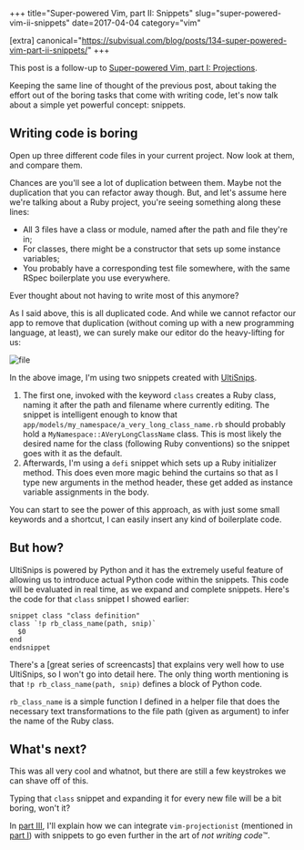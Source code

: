 +++
title="Super-powered Vim, part II: Snippets"
slug="super-powered-vim-ii-snippets"
date=2017-04-04
category="vim"

[extra]
canonical="https://subvisual.com/blog/posts/134-super-powered-vim-part-ii-snippets/"
+++

This post is a follow-up to [Super-powered Vim, part I: Projections](/posts/super-powered-vim-i-projections).

Keeping the same line of thought of the previous post, about taking the effort out of the boring tasks that come with writing code, let's now talk about a simple yet powerful concept: snippets.

## Writing code is boring

Open up three different code files in your current project. Now look at them, and compare them.

Chances are you'll see a lot of duplication between them. Maybe not the duplication that you can refactor away though. But, and let's assume here we're talking about a Ruby project, you're seeing something along these lines:

* All 3 files have a class or module, named after the path and file they're in;
* For classes, there might be a constructor that sets up some instance variables;
* You probably have a corresponding test file somewhere, with the same RSpec boilerplate you use everywhere.

Ever thought about not having to write most of this anymore?

As I said above, this is all duplicated code. And while we cannot refactor our app to remove that duplication (without coming up with a new programming language, at least), we can surely make our editor do the heavy-lifting for us:

![file](https://subvisual.s3.amazonaws.com/blog/post_image/247/original.gif)

In the above image, I'm using two snippets created with [UltiSnips].

1. The first one, invoked with the keyword `class` creates a Ruby class, naming it after the path and filename where currently editing. The snippet is intelligent enough to know that `app/models/my_namespace/a_very_long_class_name.rb` should probably hold a `MyNamespace::AVeryLongClassName` class. This is most likely the desired name for the class (following Ruby conventions) so the snippet goes with it as the default.
2. Afterwards, I'm using a `defi` snippet which sets up a Ruby initializer method. This does even more magic behind the curtains so that as I type new arguments in the method header, these get added as instance variable assignments in the body.

You can start to see the power of this approach, as with just some small keywords and a shortcut, I can easily insert any kind of boilerplate code.

## But how?

UltiSnips is powered by Python and it has the extremely useful feature of allowing us to introduce actual Python code within the snippets. This code will be evaluated in real time, as we expand and complete snippets. Here's the code for that `class` snippet I showed earlier:

```vim
snippet class "class definition"
class `!p rb_class_name(path, snip)`
  $0
end
endsnippet
```

There's a [great series of screencasts] that explains very well how to use UltiSnips, so I won't go into detail here. The only thing worth mentioning is that `!p rb_class_name(path, snip)` defines a block of Python code.

`rb_class_name` is a simple function I defined in a helper file that does the necessary text transformations to the file path (given as argument) to infer the name of the Ruby class.

## What's next?

This was all very cool and whatnot, but there are still a few keystrokes we can shave off of this.

Typing that `class` snippet and expanding it for every new file will be a bit boring, won't it?

In [part III], I'll explain how we can integrate `vim-projectionist` (mentioned in [part I]) with snippets to go even further in the art of *not writing code*™.

[part I]: https://subvisual.co/blog/posts/133-super-powered-vim-part-i-projections
[part III]: https://subvisual.co/blog/posts/135-super-powered-vim-part-iii-skeletons
[UltiSnips]: https://github.com/SirVer/ultisnips
